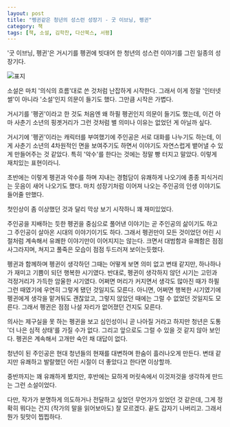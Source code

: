 ```yaml
---
layout: post
title: "펭귄같은 청년의 성스런 성장기 - 굿 이브닝, 펭귄"
category: 책
tags: [책, 소설, 김학찬, 다산북스, 서평]
---
```


'굿 이브닝, 펭귄'은 거시기를 펭귄에 빗대어 한 청년의 성스런 이야기를 그린 일종의 성장기다.

![표지](https://lh3.googleusercontent.com/-jcBI6Y5w5e0/WVKqWDoi7jI/AAAAAAAAVBs/uf_DNoTs8i0rk0lM04GSpdxnN-wAk-EjACE0YBhgL/s360/good-evening-penguin-book.jpg "거시기를 마치 살아있는 펭귄에 빗대어 그렸다.")

소설은 마치 '의식의 흐름'대로 쓴 것처럼 난잡하게 시작한다.
그래서 이게 정말 '인터넷 썰'이 아니라 '소설'인지 의문이 들기도 했다.
그만큼 시작은 가볍다.

거시기를 '펭귄'이라고 한 것도 처음엔 왜 하필 펭귄인지 의문이 들기도 했는데,
이건 아마 사춘기 소년의 핑곗거리가 그런 것처럼 별 의미나 이유는 없었던 게 아닐까 싶다.

거시기에 '펭귄'이라는 캐릭터를 부여했기에
주인공은 서로 대화를 나누기도 하는데,
이게 사춘기 소년의 4차원적인 면을 보여주기도 하면서
이야기도 자연스럽게 뱉어낼 수 있게 만들어주는 것 같았다.
특히 '악수'를 한다는 것에는 정말 빵 터지고 말았다.
이렇게 재치있는 표현이라니.

초반에는 이렇게 펭귄과 악수를 하며 지내는 경험담이 유쾌하게 나오기에
종종 피식거리는 웃음이 새어 나오기도 했다.
마치 성장기처럼 이어져 나오는 주인공의 인생 이야기도 들어줄 만했다.

첫인상이 좀 이상했던 것과 달리 막상 보기 시작하니 꽤 재미있었다.

주인공을 지배하는 듯한 펭귄을 중심으로 풀어낸 이야기는
곧 주인공의 삶이기도 하고
그 주인공이 살아온 시대의 이야기이기도 하다.
그래서 펭귄만이 모든 것이었던 어린 시절처럼 계속해서 유쾌한 이야기만이 이어지지는 않는다.
크면서 대범함과 유쾌함은 점점 사그라지며,
쳐지고 풀죽은 모습이 점점 두드러져 보이는듯했다.

펭귄과 함께하며 펭귄이 생각하던 그때는
어떻게 보면 의미 없고 변태 같지만,
하나하나가 재미고 기쁨이 되던 행복한 시기였다.
반대로, 펭귄이 생각하지 않던 시기는
고민과 걱정거리가 가득한 암울한 시기였다.
어쩌면 머리가 커지면서 생각도 많아진 때가 하필 그런 때였기에 우연히 그렇게 됐던 것일지도 모른다.
아니면, 어쩌면 행복한 시기였기에 펭귄에게 생각을 맡겨둬도 괜찮았고,
그렇지 않았던 때에는 그럴 수 없었던 것일지도 모른다.
그래서 펭귄은 점점 나설 자리가 없어졌던 건지도 모른다.

의사는 제구실을 못 하는 펭귄을 보고
심인성이니 곧 나아질 거라고 하지만
청년은 도통 '더 나은 심적 상태'를 가질 수가 없다.
그리고 앞으로도 그럴 수 있을 것 같지 않아 보인다.
펭귄은 계속해서 고개만 숙인 채 대답이 없다.

청년이 된 주인공은 현대 청년들의 현재를 대변하며 한숨이 흘러나오게 만든다.
변태 같지만 유쾌하고 발랄했던 어린 시절이 더 좋았다고 한다면 이상할까.

중반까지는 꽤 유쾌하게 봤지만,
후반에는 묘하게 머릿속에서 이것저것을 생각하게 만드는 그런 소설이었다.

다만, 작가가 분명하게 의도하거나 전달하고 싶었던 무언가가 있었던 것 같은데,
그게 정확히 뭐다는 건지 (작가의 말을 읽어보아도) 잘 모르겠다.
끝도 갑자기 나버리고.
그래서 뭔가 뒷맛이 찝찝하다.
